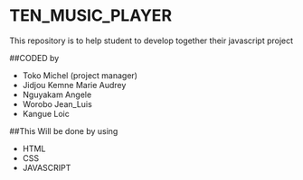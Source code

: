 # TEN_MUSIC_PLAYER
This repository is to help student to develop together their javascript project

##CODED by
- Toko Michel (project manager)
- Jidjou Kemne Marie Audrey
- Nguyakam Angele
- Worobo Jean_Luis
- Kangue Loic

##This Will be done by using 
- HTML
- CSS
- JAVASCRIPT
